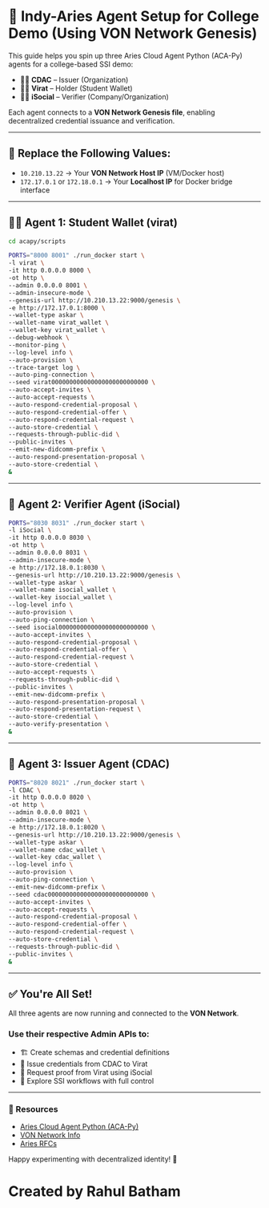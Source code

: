 
# 🔧 Indy-Aries Agent Setup for College Demo (Using VON Network Genesis)

This guide helps you spin up three Aries Cloud Agent Python (ACA-Py) agents for a college-based SSI demo:

- 🧑‍🏫 **CDAC** – Issuer (Organization)
- 👨‍🎓 **Virat** – Holder (Student Wallet)
- 👩‍💼 **iSocial** – Verifier (Company/Organization)

Each agent connects to a **VON Network Genesis file**, enabling decentralized credential issuance and verification.

---

## 📝 Replace the Following Values:

- `10.210.13.22` → Your **VON Network Host IP** (VM/Docker host)
- `172.17.0.1` or `172.18.0.1` → Your **Localhost IP** for Docker bridge interface

---

## 👨‍🎓 Agent 1: Student Wallet (**virat**)

```bash
cd acapy/scripts

PORTS="8000 8001" ./run_docker start \
-l virat \
-it http 0.0.0.0 8000 \
-ot http \
--admin 0.0.0.0 8001 \
--admin-insecure-mode \
--genesis-url http://10.210.13.22:9000/genesis \
-e http://172.17.0.1:8000 \
--wallet-type askar \
--wallet-name virat_wallet \
--wallet-key virat_wallet \
--debug-webhook \
--monitor-ping \
--log-level info \
--auto-provision \
--trace-target log \
--auto-ping-connection \
--seed virat000000000000000000000000000 \
--auto-accept-invites \
--auto-accept-requests \
--auto-respond-credential-proposal \
--auto-respond-credential-offer \
--auto-respond-credential-request \
--auto-store-credential \
--requests-through-public-did \
--public-invites \
--emit-new-didcomm-prefix \
--auto-respond-presentation-proposal \
--auto-store-credential \
&
````

---

## 🧪 Agent 2: Verifier Agent (**iSocial**)

```bash
PORTS="8030 8031" ./run_docker start \
-l iSocial \
-it http 0.0.0.0 8030 \
-ot http \
--admin 0.0.0.0 8031 \
--admin-insecure-mode \
-e http://172.18.0.1:8030 \
--genesis-url http://10.210.13.22:9000/genesis \
--wallet-type askar \
--wallet-name isocial_wallet \
--wallet-key isocial_wallet \
--log-level info \
--auto-provision \
--auto-ping-connection \
--seed isocial0000000000000000000000000 \
--auto-accept-invites \
--auto-respond-credential-proposal \
--auto-respond-credential-offer \
--auto-respond-credential-request \
--auto-store-credential \
--auto-accept-requests \
--requests-through-public-did \
--public-invites \
--emit-new-didcomm-prefix \
--auto-respond-presentation-proposal \
--auto-respond-presentation-request \
--auto-store-credential \
--auto-verify-presentation \
&
```

---

## 🏫 Agent 3: Issuer Agent (**CDAC**)

```bash
PORTS="8020 8021" ./run_docker start \
-l CDAC \
-it http 0.0.0.0 8020 \
-ot http \
--admin 0.0.0.0 8021 \
--admin-insecure-mode \
-e http://172.18.0.1:8020 \
--genesis-url http://10.210.13.22:9000/genesis \
--wallet-type askar \
--wallet-name cdac_wallet \
--wallet-key cdac_wallet \
--log-level info \
--auto-provision \
--auto-ping-connection \
--emit-new-didcomm-prefix \
--seed cdac0000000000000000000000000000 \
--auto-accept-invites \
--auto-accept-requests \
--auto-respond-credential-proposal \
--auto-respond-credential-offer \
--auto-respond-credential-request \
--auto-store-credential \
--requests-through-public-did \
--public-invites \
&
```

---

## ✅ You're All Set!

All three agents are now running and connected to the **VON Network**.

### Use their respective **Admin APIs** to:

* 🏗️ Create schemas and credential definitions
* 🪪 Issue credentials from CDAC to Virat
* 🧾 Request proof from Virat using iSocial
* 🔐 Explore SSI workflows with full control

---

### 📘 Resources

* [Aries Cloud Agent Python (ACA-Py)](https://github.com/hyperledger/aries-cloudagent-python)
* [VON Network Info](https://vonx.io/)
* [Aries RFCs](https://github.com/hyperledger/aries-rfcs)



Happy experimenting with decentralized identity! 🚀

# Created by Rahul Batham 

